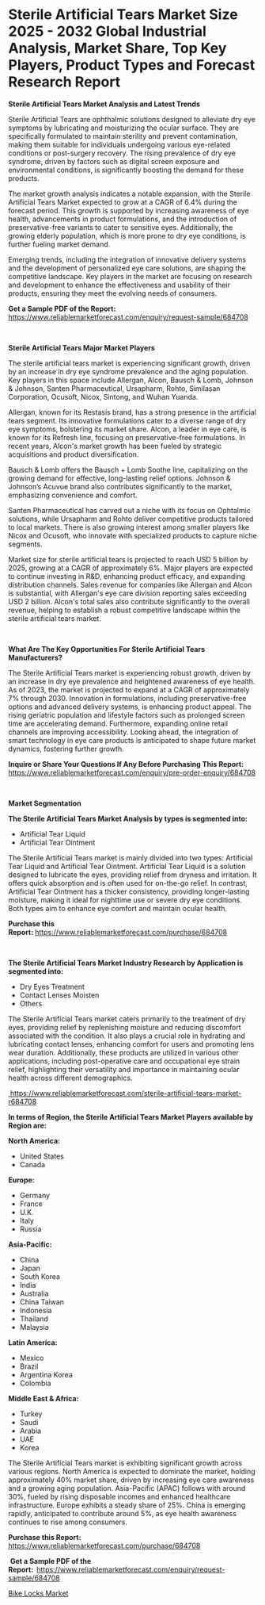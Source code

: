 <p><h1>Sterile Artificial Tears Market Size 2025 - 2032 Global Industrial Analysis, Market Share, Top Key Players, Product Types and Forecast Research Report</h1></p><p><strong>Sterile Artificial Tears Market Analysis and Latest Trends</strong></p>
<p><p>Sterile Artificial Tears are ophthalmic solutions designed to alleviate dry eye symptoms by lubricating and moisturizing the ocular surface. They are specifically formulated to maintain sterility and prevent contamination, making them suitable for individuals undergoing various eye-related conditions or post-surgery recovery. The rising prevalence of dry eye syndrome, driven by factors such as digital screen exposure and environmental conditions, is significantly boosting the demand for these products.</p><p>The market growth analysis indicates a notable expansion, with the Sterile Artificial Tears Market expected to grow at a CAGR of 6.4% during the forecast period. This growth is supported by increasing awareness of eye health, advancements in product formulations, and the introduction of preservative-free variants to cater to sensitive eyes. Additionally, the growing elderly population, which is more prone to dry eye conditions, is further fueling market demand.</p><p>Emerging trends, including the integration of innovative delivery systems and the development of personalized eye care solutions, are shaping the competitive landscape. Key players in the market are focusing on research and development to enhance the effectiveness and usability of their products, ensuring they meet the evolving needs of consumers.</p></p>
<p><strong>Get a Sample PDF of the Report:&nbsp;</strong> <a href="https://www.reliablemarketforecast.com/enquiry/request-sample/684708?utm_campaign=3182&utm_medium=2&utm_source=Github&utm_content=ia&utm_term=05042025&utm_id=sterile-artificial-tears">https://www.reliablemarketforecast.com/enquiry/request-sample/684708</a></p>
<p>&nbsp;</p>
<p><strong>Sterile Artificial Tears Major Market Players</strong></p>
<p><p>The sterile artificial tears market is experiencing significant growth, driven by an increase in dry eye syndrome prevalence and the aging population. Key players in this space include Allergan, Alcon, Bausch & Lomb, Johnson & Johnson, Santen Pharmaceutical, Ursapharm, Rohto, Similasan Corporation, Ocusoft, Nicox, Sintong, and Wuhan Yuanda. </p><p>Allergan, known for its Restasis brand, has a strong presence in the artificial tears segment. Its innovative formulations cater to a diverse range of dry eye symptoms, bolstering its market share. Alcon, a leader in eye care, is known for its Refresh line, focusing on preservative-free formulations. In recent years, Alcon's market growth has been fueled by strategic acquisitions and product diversification.</p><p>Bausch & Lomb offers the Bausch + Lomb Soothe line, capitalizing on the growing demand for effective, long-lasting relief options. Johnson & Johnson’s Acuvue brand also contributes significantly to the market, emphasizing convenience and comfort.</p><p>Santen Pharmaceutical has carved out a niche with its focus on Ophtalmic solutions, while Ursapharm and Rohto deliver competitive products tailored to local markets. There is also growing interest among smaller players like Nicox and Ocusoft, who innovate with specialized products to capture niche segments.</p><p>Market size for sterile artificial tears is projected to reach USD 5 billion by 2025, growing at a CAGR of approximately 6%. Major players are expected to continue investing in R&D, enhancing product efficacy, and expanding distribution channels. Sales revenue for companies like Allergan and Alcon is substantial, with Allergan's eye care division reporting sales exceeding USD 2 billion. Alcon's total sales also contribute significantly to the overall revenue, helping to establish a robust competitive landscape within the sterile artificial tears market.</p></p>
<p>&nbsp;</p>
<p><strong>What Are The Key Opportunities For Sterile Artificial Tears Manufacturers?</strong></p>
<p><p>The Sterile Artificial Tears market is experiencing robust growth, driven by an increase in dry eye prevalence and heightened awareness of eye health. As of 2023, the market is projected to expand at a CAGR of approximately 7% through 2030. Innovation in formulations, including preservative-free options and advanced delivery systems, is enhancing product appeal. The rising geriatric population and lifestyle factors such as prolonged screen time are accelerating demand. Furthermore, expanding online retail channels are improving accessibility. Looking ahead, the integration of smart technology in eye care products is anticipated to shape future market dynamics, fostering further growth.</p></p>
<p><strong>Inquire or Share Your Questions If Any Before Purchasing This Report:</strong> <a href="https://www.reliablemarketforecast.com/enquiry/pre-order-enquiry/684708?utm_campaign=3182&utm_medium=2&utm_source=Github&utm_content=ia&utm_term=05042025&utm_id=sterile-artificial-tears">https://www.reliablemarketforecast.com/enquiry/pre-order-enquiry/684708</a></p>
<p>&nbsp;</p>
<p><strong>Market Segmentation</strong></p>
<p><strong>The Sterile Artificial Tears Market Analysis by types is segmented into:</strong></p>
<p><ul><li>Artificial Tear Liquid</li><li>Artificial Tear Ointment</li></ul></p>
<p><p>The Sterile Artificial Tears market is mainly divided into two types: Artificial Tear Liquid and Artificial Tear Ointment. Artificial Tear Liquid is a solution designed to lubricate the eyes, providing relief from dryness and irritation. It offers quick absorption and is often used for on-the-go relief. In contrast, Artificial Tear Ointment has a thicker consistency, providing longer-lasting moisture, making it ideal for nighttime use or severe dry eye conditions. Both types aim to enhance eye comfort and maintain ocular health.</p></p>
<p><strong>Purchase this Report:&nbsp;</strong><a href="https://www.reliablemarketforecast.com/purchase/684708?utm_campaign=3182&utm_medium=2&utm_source=Github&utm_content=ia&utm_term=05042025&utm_id=sterile-artificial-tears">https://www.reliablemarketforecast.com/purchase/684708</a></p>
<p>&nbsp;</p>
<p><strong>The Sterile Artificial Tears Market Industry Research by Application is segmented into:</strong></p>
<p><ul><li>Dry Eyes Treatment</li><li>Contact Lenses Moisten</li><li>Others</li></ul></p>
<p><p>The Sterile Artificial Tears market caters primarily to the treatment of dry eyes, providing relief by replenishing moisture and reducing discomfort associated with the condition. It also plays a crucial role in hydrating and lubricating contact lenses, enhancing comfort for users and promoting lens wear duration. Additionally, these products are utilized in various other applications, including post-operative care and occupational eye strain relief, highlighting their versatility and importance in maintaining ocular health across different demographics.</p></p>
<p><a href="https://www.reliablemarketforecast.com/sterile-artificial-tears-market-r684708?utm_campaign=3182&utm_medium=2&utm_source=Github&utm_content=ia&utm_term=05042025&utm_id=sterile-artificial-tears">&nbsp;https://www.reliablemarketforecast.com/sterile-artificial-tears-market-r684708</a></p>
<p><strong>In terms of Region, the Sterile Artificial Tears Market Players available by Region are:</strong></p>
<p>
    <p> <strong> North America: </strong>
        <ul>
            <li>United States</li>
            <li>Canada</li>
        </ul>
        </p> 
    <p> <strong> Europe: </strong>
        <ul>
            <li>Germany</li>
            <li>France</li>
            <li>U.K.</li>
            <li>Italy</li>
            <li>Russia</li>
        </ul>
        </p> 
    <p> <strong> Asia-Pacific: </strong>
        <ul>
            <li>China</li>
            <li>Japan</li>
            <li>South Korea</li>
            <li>India</li>
            <li>Australia</li>
            <li>China Taiwan</li>
            <li>Indonesia</li>
            <li>Thailand</li>
            <li>Malaysia</li>
        </ul>
        </p> 
    <p> <strong> Latin America: </strong>
        <ul>
            <li>Mexico</li>
            <li>Brazil</li>
            <li>Argentina Korea</li>
            <li>Colombia</li>
        </ul>
        </p> 
    <p> <strong> Middle East & Africa: </strong>
        <ul>
            <li>Turkey</li>
            <li>Saudi</li>
            <li>Arabia</li>
            <li>UAE</li>
            <li>Korea</li>
        </ul>
    </p>
    </p>
<p><p>The Sterile Artificial Tears market is exhibiting significant growth across various regions. North America is expected to dominate the market, holding approximately 40% market share, driven by increasing eye care awareness and a growing aging population. Asia-Pacific (APAC) follows with around 30%, fueled by rising disposable incomes and enhanced healthcare infrastructure. Europe exhibits a steady share of 25%. China is emerging rapidly, anticipated to contribute around 5%, as eye health awareness continues to rise among consumers.</p></p>
<p><strong>Purchase this Report: </strong><a href="https://www.reliablemarketforecast.com/purchase/684708?utm_campaign=3182&utm_medium=2&utm_source=Github&utm_content=ia&utm_term=05042025&utm_id=sterile-artificial-tears">https://www.reliablemarketforecast.com/purchase/684708</a></p>
<p>&nbsp;<strong>Get a Sample PDF of the Report:&nbsp;&nbsp;</strong><a href="https://www.reliablemarketforecast.com/enquiry/request-sample/684708?utm_campaign=3182&utm_medium=2&utm_source=Github&utm_content=ia&utm_term=05042025&utm_id=sterile-artificial-tears">https://www.reliablemarketforecast.com/enquiry/request-sample/684708</a></p>
<p><strong></strong></p>
<p><p><a href="https://github.com/elodielamto06/Market-Research-Report-List-1/blob/main/bike-locks-market.md?utm_campaign=3182&utm_medium=2&utm_source=Github&utm_content=ia&utm_term=05042025&utm_id=sterile-artificial-tears">Bike Locks Market</a></p></p>